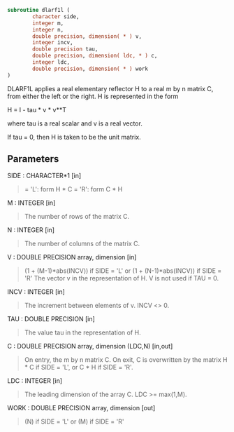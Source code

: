 ```fortran
subroutine dlarf1l (
        character side,
        integer m,
        integer n,
        double precision, dimension( * ) v,
        integer incv,
        double precision tau,
        double precision, dimension( ldc, * ) c,
        integer ldc,
        double precision, dimension( * ) work
)
```

DLARF1L applies a real elementary reflector H to a real m by n matrix
C, from either the left or the right. H is represented in the form

H = I - tau \* v \* v\*\*T

where tau is a real scalar and v is a real vector.

If tau = 0, then H is taken to be the unit matrix.

## Parameters
SIDE : CHARACTER\*1 [in]
> = 'L': form  H \* C
> = 'R': form  C \* H

M : INTEGER [in]
> The number of rows of the matrix C.

N : INTEGER [in]
> The number of columns of the matrix C.

V : DOUBLE PRECISION array, dimension [in]
> (1 + (M-1)\*abs(INCV)) if SIDE = 'L'
> or (1 + (N-1)\*abs(INCV)) if SIDE = 'R'
> The vector v in the representation of H. V is not used if
> TAU = 0.

INCV : INTEGER [in]
> The increment between elements of v. INCV <> 0.

TAU : DOUBLE PRECISION [in]
> The value tau in the representation of H.

C : DOUBLE PRECISION array, dimension (LDC,N) [in,out]
> On entry, the m by n matrix C.
> On exit, C is overwritten by the matrix H \* C if SIDE = 'L',
> or C \* H if SIDE = 'R'.

LDC : INTEGER [in]
> The leading dimension of the array C. LDC >= max(1,M).

WORK : DOUBLE PRECISION array, dimension [out]
> (N) if SIDE = 'L'
> or (M) if SIDE = 'R'
